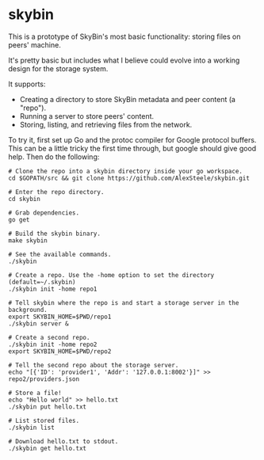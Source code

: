 # skybin

This is a prototype of SkyBin's most basic functionality: storing files on
peers' machine.

It's pretty basic but includes what I believe could evolve into a working design
for the storage system.

It supports:

 - Creating a directory to store SkyBin metadata and peer content (a "repo").
 - Running a server to store peers' content.
 - Storing, listing, and retrieving files from the network.

To try it, first set up Go and the protoc compiler for Google protocol buffers.
This can be a little tricky the first time through, but google should give good
help.  Then do the following:

```
# Clone the repo into a skybin directory inside your go workspace.
cd $GOPATH/src && git clone https://github.com/AlexSteele/skybin.git

# Enter the repo directory.
cd skybin

# Grab dependencies.
go get

# Build the skybin binary.
make skybin

# See the available commands.
./skybin

# Create a repo. Use the -home option to set the directory (default=~/.skybin)
./skybin init -home repo1

# Tell skybin where the repo is and start a storage server in the background.
export SKYBIN_HOME=$PWD/repo1
./skybin server &

# Create a second repo.
./skybin init -home repo2
export SKYBIN_HOME=$PWD/repo2

# Tell the second repo about the storage server.
echo "[{'ID': 'provider1', 'Addr': '127.0.0.1:8002'}]" >> repo2/providers.json

# Store a file!
echo "Hello world" >> hello.txt
./skybin put hello.txt

# List stored files.
./skybin list

# Download hello.txt to stdout.
./skybin get hello.txt
```

